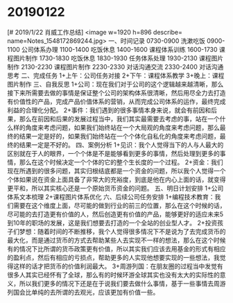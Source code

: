 # 20190122

[# 2019/1/22 肖威工作总结]
<image w=1920 h=896 describe= name=Notes_1548172869244.jpg>
一、时间记录
0730-0900 洗漱吃饭
0900-1100 公司体系办理
1100-1400 吃饭休息
1400-1600 课程体系训练
1600-1730 课程图片制作
1730-1830 吃饭休息
1830-1930 任务体系处理
1930-2130 课程图片制作
2130-2230 课程图片制作
2230-2330 对话沟通交流
2330-2400 对话沟通思考
二、完成任务
1+上午：公司任务对接
2+下午：课程体系教学
3+晚上：课程图片制作
三、自我反思
1+公司：现在我们对于公司的这个逻辑越来越清晰，那么接下来所需要去做的事情是保证整个公司的架构体系很清晰，然后用尽全力去打造有价值性的产品，完成产品价值体系的营销，从而完成公司体系的运作，最终完成利益的合理化分配。
2+事件：我们遇到的很多事情本身来说，就会有前因和后果，那么在前因和后果的发展过程当中，我们其实最需要去考虑的事，站在一个什么样的角度来考虑问题，如果我们始终站在一个大局观的角度来考虑问题，那么最终的结果一定是好的，如果我们始终站在一个个体化自私化的角度来考虑问题，最终的结果一定是不好的。
四、案例分析
1+见识：我个人觉得当下的人与人最大的区别就在于人的眼界，一个个体是不是能够看到更多的事情，然后处理到更多的事情，那么在这个时候决定一个个体的它的整个生长度的一个过程。
2+资金：我们现在所遇到的很多问题，其实归根结底都是一个资金的问题，所以我个人觉得一个个体如果说在资金上面具备了非常大的充裕度，到底是他在内心上面的话，就变得更平和，所以其实核心还是一个原始货币资金的问题。
五、明日计划安排
1+公司体系文本梳理
2+课程图片体系优化
六、后续公司任务安排
1+编程技术教育：我们需要在这个维度上面，尽可能的做到行业的前三的位置，那么在这个时候的话，尽可能的去打造更有价值的人，然后创造更有价值的产品，能够更好的适应未来5到10年的职场的发展，这是我们想要去打造的一个全站的创业型人才。
2+投资孩子们梦想：随着时间的不断推移，我个人觉得很多情况下不是说为了去完成货币的最大化，而是通过货币的方式去帮助某些人去实现不一样的想法，那么在这个时候有的情况下比所谓的货币政策更有价值，所以其实我们应该去用基金的形式有相应的盈利点，然后有相应的亏损点，帮助更多的人实现他想要实现的一些想法，我觉得这样的话才把货币的价值利润最大。
3+周游列国：在朋友圈的过程当中发觉有很多人其实已经怀有了全球，那么有的时候环游全球其实也没有太大的实际性的意义，所以我们更多的情况下还是在于说我们要去做什么事情，基于一些事情去周游列国会比单纯的去所谓的去观光，应该更加有价值一些。
